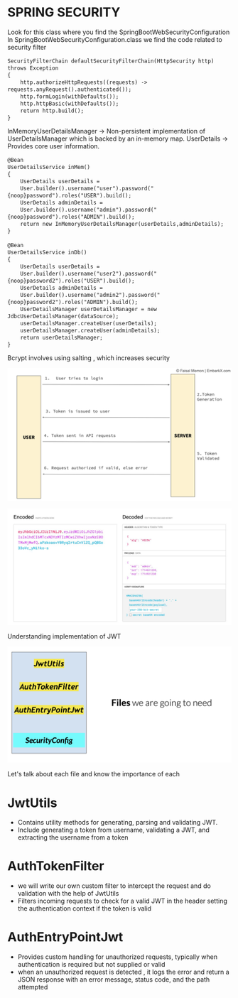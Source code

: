 # SPRING SECURITY
Look for this class where you find the SpringBootWebSecurityConfiguration
In SpringBootWebSecurityConfiguration.class we find the code related to security filter

    SecurityFilterChain defaultSecurityFilterChain(HttpSecurity http) throws Exception 
    {
        http.authorizeHttpRequests((requests) -> requests.anyRequest().authenticated());
        http.formLogin(withDefaults());
        http.httpBasic(withDefaults());
        return http.build();
    }

InMemoryUserDetailsManager -> Non-persistent implementation of UserDetailsManager which is backed by an in-memory map.
UserDetails -> Provides core user information.

    @Bean
    UserDetailsService inMem()
    {
        UserDetails userDetails = 
        User.builder().username("user").password("{noop}password").roles("USER").build();
        UserDetails adminDetails = 
        User.builder().username("admin").password("{noop}password").roles("ADMIN").build();
        return new InMemoryUserDetailsManager(userDetails,adminDetails);
    }

    @Bean
    UserDetailsService inDb()
    {
        UserDetails userDetails = 
        User.builder().username("user2").password("{noop}password2").roles("USER").build();
        UserDetails adminDetails = 
        User.builder().username("admin2").password("{noop}password2").roles("ADMIN").build();
        UserDetailsManager userDetailsManager = new JdbcUserDetailsManager(dataSource);
        userDetailsManager.createUser(userDetails);
        userDetailsManager.createUser(adminDetails);
        return userDetailsManager;
    }

Bcrypt involves using salting , which increases security 



![JWT_Image](/images/jwt.png)

![JWT_Structure](/images/jwt_str.png)

Understanding implementation of JWT 

![JWT_FilesInvolved](/images/jwt_files.png)

Let's talk about each file and know the importance of each

# JwtUtils
 - Contains utility methods for generating, parsing and validating JWT.
 - Include generating a token from username, validating a JWT, and extracting the username from a token 

# AuthTokenFilter
 - we will write our own custom filter to intercept the request and do validation with the help of JwtUtils
 - Filters incoming requests to check for a valid JWT in the header 
    setting the authentication context if the token is valid

# AuthEntryPointJwt
 - Provides custom handling for unauthorized requests, 
    typically when authentication is required but not supplied or valid 
 - when an unauthorized request is detected , it logs the error and return 
    a JSON response with an error message, status code, and the path attempted



